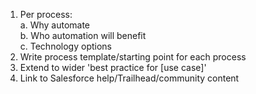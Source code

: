 1. Per process:  
  a. Why automate  
  b. Who automation will benefit  
  c. Technology options    
2. Write process template/starting point for each process  
3. Extend to wider 'best practice for [use case]'  
4. Link to Salesforce help/Trailhead/community content 
